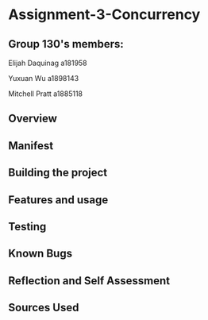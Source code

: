 # Assignment-3-Concurrency

## Group 130's members:  

Elijah Daquinag  a181958 

Yuxuan Wu         a1898143

Mitchell Pratt      a1885118

## Overview  






## Manifest  






## Building the project  




## Features and usage  



## Testing  



## Known Bugs  





## Reflection and Self Assessment  




## Sources Used  




